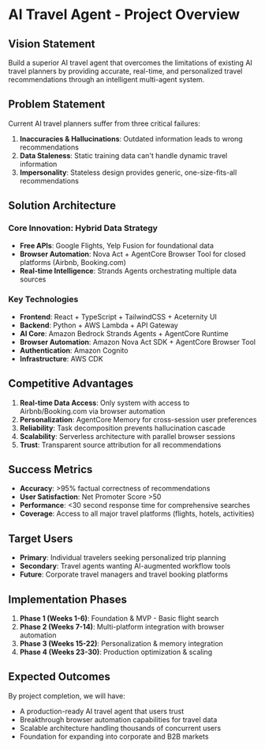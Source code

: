 # AI Travel Agent - Project Overview

## Vision Statement

Build a superior AI travel agent that overcomes the limitations of existing AI travel planners by providing accurate, real-time, and personalized travel recommendations through an intelligent multi-agent system.

## Problem Statement

Current AI travel planners suffer from three critical failures:
1. **Inaccuracies & Hallucinations**: Outdated information leads to wrong recommendations
2. **Data Staleness**: Static training data can't handle dynamic travel information
3. **Impersonality**: Stateless design provides generic, one-size-fits-all recommendations

## Solution Architecture

### Core Innovation: Hybrid Data Strategy
- **Free APIs**: Google Flights, Yelp Fusion for foundational data
- **Browser Automation**: Nova Act + AgentCore Browser Tool for closed platforms (Airbnb, Booking.com)
- **Real-time Intelligence**: Strands Agents orchestrating multiple data sources

### Key Technologies
- **Frontend**: React + TypeScript + TailwindCSS + Aceternity UI
- **Backend**: Python + AWS Lambda + API Gateway
- **AI Core**: Amazon Bedrock Strands Agents + AgentCore Runtime
- **Browser Automation**: Amazon Nova Act SDK + AgentCore Browser Tool
- **Authentication**: Amazon Cognito
- **Infrastructure**: AWS CDK

## Competitive Advantages

1. **Real-time Data Access**: Only system with access to Airbnb/Booking.com via browser automation
2. **Personalization**: AgentCore Memory for cross-session user preferences
3. **Reliability**: Task decomposition prevents hallucination cascade
4. **Scalability**: Serverless architecture with parallel browser sessions
5. **Trust**: Transparent source attribution for all recommendations

## Success Metrics

- **Accuracy**: >95% factual correctness of recommendations
- **User Satisfaction**: Net Promoter Score >50
- **Performance**: <30 second response time for comprehensive searches
- **Coverage**: Access to all major travel platforms (flights, hotels, activities)

## Target Users

- **Primary**: Individual travelers seeking personalized trip planning
- **Secondary**: Travel agents wanting AI-augmented workflow tools
- **Future**: Corporate travel managers and travel booking platforms

## Implementation Phases

1. **Phase 1 (Weeks 1-6)**: Foundation & MVP - Basic flight search
2. **Phase 2 (Weeks 7-14)**: Multi-platform integration with browser automation
3. **Phase 3 (Weeks 15-22)**: Personalization & memory integration
4. **Phase 4 (Weeks 23-30)**: Production optimization & scaling

## Expected Outcomes

By project completion, we will have:
- A production-ready AI travel agent that users trust
- Breakthrough browser automation capabilities for travel data
- Scalable architecture handling thousands of concurrent users
- Foundation for expanding into corporate and B2B markets
